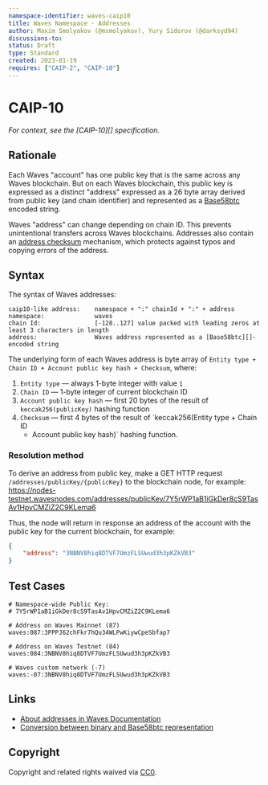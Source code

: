 ```yaml
---
namespace-identifier: waves-caip10
title: Waves Namespace - Addresses
author: Maxim Smolyakov (@msmolyakov), Yury Sidorov (@darksyd94)
discussions-to: 
status: Draft
type: Standard
created: 2023-01-19
requires: ["CAIP-2", "CAIP-10"]
---
```


# CAIP-10

*For context, see the [CAIP-10][] specification.*

## Rationale

Each Waves "account" has one public key that is the same across any Waves
blockchain. But on each Waves blockchain, this public key is expressed as a
distinct "address" expressed as a 26 byte array derived from public key (and
chain identifier) and represented as a [Base58btc][] encoded string.

Waves "address" can change depending on chain ID. This prevents unintentional
transfers across Waves blockchains. Addresses also contain an [address
checksum][] mechanism, which protects against typos and copying errors of the
address.

## Syntax

The syntax of Waves addresses:

```
caip10-like address:    namespace + ":" chainId + ":" + address
namespace:              waves
chain Id:               [-128..127] value packed with leading zeros at least 3 characters in length
address:                Waves address represented as a [Base58btc][]-encoded string
```

The underlying form of each Waves address is byte array of `Entity type + Chain
ID + Account public key hash + Checksum`, where:
1. `Entity type` — always 1-byte integer with value `1`
2. `Chain ID` — 1-byte integer of current blockchain ID
3. `Account public key hash` — first 20 bytes of the result of
   `keccak256(publicKey)` hashing function
4. `Checksum` — first 4 bytes of the result of `keccak256(Entity type + Chain ID
   + Account public key hash)` hashing function.

### Resolution method

To derive an address from public key, make a GET HTTP request
`/addresses/publicKey/{publicKey}` to the blockchain node, for example:
https://nodes-testnet.wavesnodes.com/addresses/publicKey/7Y5rWP1aB1iGkDer8cS9TasAv1HpvCMZiZ2C9KLema6

Thus, the node will return in response an address of the account with the public
key for the current blockchain, for example:

```json
{
    "address": "3NBNV8hiq8DTVF7UmzFLSUwud3h3pKZkVB3"
}
```

## Test Cases

```
# Namespace-wide Public Key:
# 7Y5rWP1aB1iGkDer8cS9TasAv1HpvCMZiZ2C9KLema6

# Address on Waves Mainnet (87)
waves:087:3PPPJ62chFkr7hQu34WLPwKiywCpeSbfap7

# Address on Waves Testnet (84)
waves:084:3NBNV8hiq8DTVF7UmzFLSUwud3h3pKZkVB3

# Waves custom network (-7)
waves:-07:3NBNV8hiq8DTVF7UmzFLSUwud3h3pKZkVB3
```

## Links

- [About addresses in Waves Documentation][address format]
- [Conversion between binary and Base58btc representation][base58btc]

[address format]: https://docs.waves.tech/en/blockchain/account/address
[address checksum]: https://docs.waves.tech/en/blockchain/binary-format/address-binary-format
[base58btc]: https://en.bitcoin.it/wiki/Base58Check_encoding#Base58_symbol_chart

## Copyright

Copyright and related rights waived via
[CC0](https://creativecommons.org/publicdomain/zero/1.0/).
